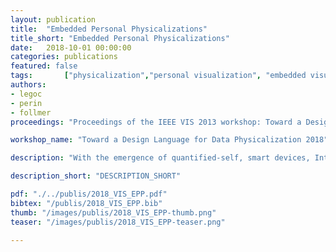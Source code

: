 ```yaml
---
layout: publication
title:  "Embedded Personal Physicalizations"
title_short: "Embedded Personal Physicalizations"
date:   2018-10-01 00:00:00
categories: publications
featured: false
tags: 		["physicalization","personal visualization", "embedded visualizations"]
authors:
- legoc
- perin
- follmer
proceedings: "Proceedings of the IEEE VIS 2013 workshop: Toward a Design Language for Data Physicalization, Berlin, Germany"

workshop_name: "Toward a Design Language for Data Physicalization 2018"

description: "With the emergence of quantified-self, smart devices, Internet of Things and ubiquitous robotics, we envision new opportunities to create dynamic embedded physicalizations. In particular, we see new challenges arising in the context of personal and casual physicalizations at home. In this paper, we discuss the research directions and potential benefits of dynamic embedded physicalizations in the residential context, or Embedded Personal Physicalizations.."

description_short: "DESCRIPTION_SHORT"

pdf: "./../publis/2018_VIS_EPP.pdf"
bibtex: "/publis/2018_VIS_EPP.bib"
thumb: "/images/publis/2018_VIS_EPP-thumb.png"
teaser: "/images/publis/2018_VIS_EPP-teaser.png"

---
```

